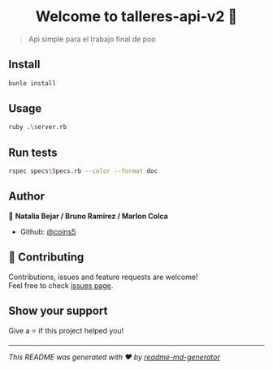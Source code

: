 <h1 align="center">Welcome to talleres-api-v2 👋</h1>
<p>
</p>

> Api simple para  el trabajo final de poo

## Install

```sh
bunle install
```

## Usage

```sh
ruby .\server.rb
```

## Run tests

```sh
rspec specs\Specs.rb --color --format doc
```

## Author

👤 **Natalia Bejar / Bruno Ramirez / Marlon Colca**

* Github: [@coins5](https://github.com/@coins5)

## 🤝 Contributing

Contributions, issues and feature requests are welcome!<br />Feel free to check [issues page](https://github.com/coins5/talleres-api-v2/issues).

## Show your support

Give a ⭐️ if this project helped you!

***
_This README was generated with ❤️ by [readme-md-generator](https://github.com/kefranabg/readme-md-generator)_